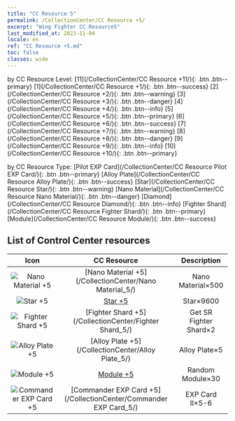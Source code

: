 ```yaml
---
title: "CC Resource 5"
permalink: /CollectionCenter/CC Resource +5/
excerpt: "Wing Fighter CC Resource5"
last_modified_at: 2023-11-04
locale: en
ref: "CC Resource +5.md"
toc: false
classes: wide
---
```


  by CC Resource Level:  [11](/CollectionCenter/CC Resource +11/){: .btn .btn--primary}   [1](/CollectionCenter/CC Resource +1/){: .btn .btn--success}   [2](/CollectionCenter/CC Resource +2/){: .btn .btn--warning}   [3](/CollectionCenter/CC Resource +3/){: .btn .btn--danger}   [4](/CollectionCenter/CC Resource +4/){: .btn .btn--info}   [5](/CollectionCenter/CC Resource +5/){: .btn .btn--primary}   [6](/CollectionCenter/CC Resource +6/){: .btn .btn--success}   [7](/CollectionCenter/CC Resource +7/){: .btn .btn--warning}   [8](/CollectionCenter/CC Resource +8/){: .btn .btn--danger}   [9](/CollectionCenter/CC Resource +9/){: .btn .btn--info}   [10](/CollectionCenter/CC Resource +10/){: .btn .btn--primary} 

  by CC Resource Type:  [Pilot EXP Card](/CollectionCenter/CC Resource Pilot EXP Card/){: .btn .btn--primary}   [Alloy Plate](/CollectionCenter/CC Resource Alloy Plate/){: .btn .btn--success}   [Star](/CollectionCenter/CC Resource Star/){: .btn .btn--warning}   [Nano Material](/CollectionCenter/CC Resource Nano Material/){: .btn .btn--danger}   [Diamond](/CollectionCenter/CC Resource Diamond/){: .btn .btn--info}   [Fighter Shard](/CollectionCenter/CC Resource Fighter Shard/){: .btn .btn--primary}   [Module](/CollectionCenter/CC Resource Module/){: .btn .btn--success} 

## List of Control Center resources

  |   Icon |      CC Resource        |   Description   |
  |:------:|:---------------:|:---------------:|
  | ![Nano Material +5](/images/cc/CC_Nano_Material_5_p.png) | [Nano Material +5](/CollectionCenter/Nano Material_5/) | Nano Material×500 |
  | ![Star +5](/images/cc/CC_Star_5_p.png) | [Star +5](/CollectionCenter/Star_5/) | Star×9600 |
  | ![Fighter Shard +5](/images/cc/CC_Fighter_Shard_5_p.png) | [Fighter Shard +5](/CollectionCenter/Fighter Shard_5/) | Get SR Fighter Shard×2 |
  | ![Alloy Plate +5](/images/cc/CC_Alloy_Plate_5_p.png) | [Alloy Plate +5](/CollectionCenter/Alloy Plate_5/) | Alloy Plate×5 |
  | ![Module +5](/images/cc/CC_Module_5_p.png) | [Module +5](/CollectionCenter/Module_5/) | Random Module×30 |
  | ![Commander EXP Card +5](/images/cc/CC_Pilot_EXP_Card_5_p.png) | [Commander EXP Card +5](/CollectionCenter/Commander EXP Card_5/) | EXP Card II×5-6 |

